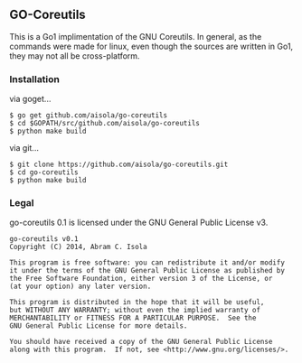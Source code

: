 GO-Coreutils
------------
This is a Go1 implimentation of the GNU Coreutils. In general, as the commands were made for linux, 
even though the sources are written in Go1, they may not all be cross-platform.

### Installation

via goget...

    $ go get github.com/aisola/go-coreutils
    $ cd $GOPATH/src/github.com/aisola/go-coreutils
    $ python make build
    
via git...

    $ git clone https://github.com/aisola/go-coreutils.git
    $ cd go-coreutils
    $ python make build

### Legal
go-coreutils 0.1 is licensed under the GNU General Public License v3.
    
    go-coreutils v0.1
    Copyright (C) 2014, Abram C. Isola

    This program is free software: you can redistribute it and/or modify
    it under the terms of the GNU General Public License as published by
    the Free Software Foundation, either version 3 of the License, or
    (at your option) any later version.

    This program is distributed in the hope that it will be useful,
    but WITHOUT ANY WARRANTY; without even the implied warranty of
    MERCHANTABILITY or FITNESS FOR A PARTICULAR PURPOSE.  See the
    GNU General Public License for more details.

    You should have received a copy of the GNU General Public License
    along with this program.  If not, see <http://www.gnu.org/licenses/>.